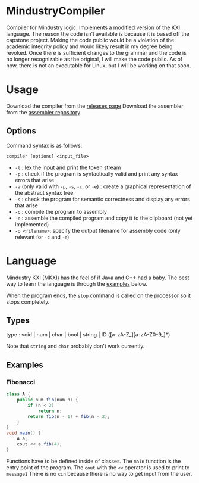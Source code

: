 # MindustryCompiler
Compiler for Mindustry logic. Implements a modified version of the KXI language. The reason the code isn't available is because it is based off the capstone project.
Making the code public would be a violation of the academic integrity policy and would likely result in my degree being revoked.
Once there is sufficient changes to the grammar and the code is no longer recognizable as the original, I will make the code public.
As of now, there is not an executable for Linux, but I will be working on that soon.

# Usage
Download the compiler from the [releases page](https://github.com/ThatOneShortGuy/MindustryCompiler/releases)
Download the assembler from the [assembler repository](https://github.com/ThatOneShortGuy/MindustryAssembler)

## Options
Command syntax is as follows:
```Shell
compiler [options] <input_file>
```
- `-l` : lex the input and print the token stream
- `-p` : check if the program is syntactically valid and print any syntax errors that arise
- `-a` (only valid with `-p`, `-s`, `-c`, or `-e`) : create a graphical representation of the abstract syntax tree
- `-s` : check the program for semantic correctness and display any errors that arise
- `-c` : compile the program to assembly
- `-e` : assemble the compiled program and copy it to the clipboard (not yet implemented)
- `-o <filename>`: specify the output filename for assembly code (only relevant for `-c` and `-e`)

# Language
Mindustry KXI (MKXI) has the feel of if Java and C++ had a baby. The best way to learn the language is through the [examples](#examples) below.

When the program ends, the `stop` command is called on the processor so it stops completely.

## Types
type : void
     | num
     | char
     | bool
     | string
     | ID ([a-zA-Z_][a-zA-Z0-9_]*)

Note that `string` and `char` probably don't work currently.

## Examples
### Fibonacci
```Java
class A {
    public num fib(num n) {
        if (n < 2)
            return n;
        return fib(n - 1) + fib(n - 2);
    }
}
void main() {
    A a;
    cout << a.fib(4);
}
```
Functions have to be defined inside of classes. The `main` function is the entry point of the program. The `cout` with the `<<` operator is used to print to `message1`
There is no `cin` because there is no way to get input from the user.
